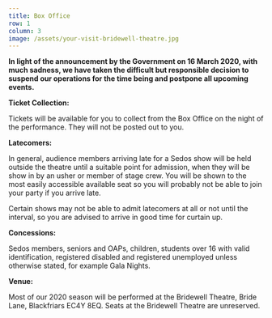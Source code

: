 ```yaml
---
title: Box Office
row: 1
column: 3
image: /assets/your-visit-bridewell-theatre.jpg
---
```

**In light of the announcement by the Government on 16 March 2020, with much sadness, we have taken the difficult but responsible decision to suspend our operations for the time being and postpone all upcoming events.**

**Ticket Collection:**

Tickets will be available for you to collect from the Box Office on the night of the performance. They will not be posted out to you.

**Latecomers:**

In general, audience members arriving late for a Sedos show will be held outside the theatre until a suitable point for admission, when they will be show in by an usher or member of stage crew. You will be shown to the most easily accessible available seat so you will probably not be able to join your party if you arrive late.

Certain shows may not be able to admit latecomers at all or not until the interval, so you are advised to arrive in good time for curtain up.

**Concessions:**

Sedos members, seniors and OAPs, children, students over 16 with valid identification, registered disabled and registered unemployed unless otherwise stated, for example Gala Nights.

**Venue:**

Most of our 2020 season will be performed at the Bridewell Theatre, Bride Lane, Blackfriars EC4Y 8EQ. Seats at the Bridewell Theatre are unreserved.
